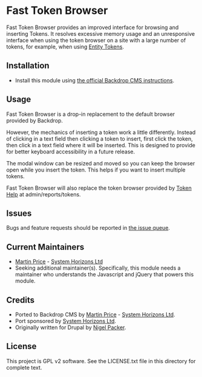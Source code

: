 Fast Token Browser
========
Fast Token Browser provides an improved interface for browsing and inserting
Tokens. It resolves excessive memory usage and an unresponsive interface when
using the token browser on a site with a large number of tokens, for example,
when using [Entity Tokens](https://backdropcms.org/project/entity_token).

Installation
------------

- Install this module using [the official Backdrop CMS instructions](https://docs.backdropcms.org/documentation/extend-with-modules).

Usage
-----

Fast Token Browser is a drop-in replacement to the default browser provided by
Backdrop.

However, the mechanics of inserting a token work a little differently. Instead
of clicking in a text field then clicking a token to insert, first click the
token, then click in a text field where it will be inserted. This is designed to
provide for better keyboard accessibility in a future release.

The modal window can be resized and moved so you can keep the browser open
while you insert the token. This helps if you want to insert multiple tokens.

Fast Token Browser will also replace the token browser provided by [Token Help](https://backdropcms.org/project/token_help)
at admin/reports/tokens.

Issues
------

Bugs and feature requests should be reported in [the issue queue](https://github.com/backdrop-contrib/fast_token_browser/issues).

Current Maintainers
-------------------

- [Martin Price](https://github.com/yorkshire-pudding) - [System Horizons Ltd](https://www.systemhorizons.co.uk)
- Seeking additional maintainer(s). Specifically, this module needs a
maintainer who understands the Javascript and jQuery that powers this module.

Credits
-------

- Ported to Backdrop CMS by [Martin Price](https://github.com/yorkshire-pudding) - [System Horizons Ltd](https://www.systemhorizons.co.uk).
- Port sponsored by [System Horizons Ltd](https://www.systemhorizons.co.uk).
- Originally written for Drupal by [Nigel Packer](https://www.drupal.org/u/npacker).

License
-------

This project is GPL v2 software.
See the LICENSE.txt file in this directory for complete text.
